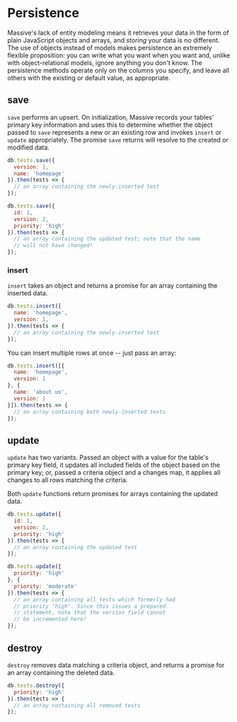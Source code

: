 # Persistence

Massive's lack of entity modeling means it retrieves your data in the form of plain JavaScript objects and arrays, and _storing_ your data is no different. The use of objects instead of models makes persistence an extremely flexible proposition: you can write what you want when you want and, unlike with object-relational models, ignore anything you don't know. The persistence methods operate only on the columns you specify, and leave all others with the existing or default value, as appropriate.

## save

`save` performs an upsert. On initialization, Massive records your tables' primary key information and uses this to determine whether the object passed to `save` represents a new or an existing row and invokes `insert` or `update` appropriately. The promise `save` returns will resolve to the created or modified data.

```javascript
db.tests.save({
  version: 1,
  name: 'homepage'
}).then(tests => {
  // an array containing the newly-inserted test
});

db.tests.save({
  id: 1,
  version: 2,
  priority: 'high'
}).then(tests => {
  // an array containing the updated test; note that the name
  // will not have changed!
});
```

### insert

`insert` takes an object and returns a promise for an array containing the inserted data.

```javascript
db.tests.insert({
  name: 'homepage',
  version: 1,
}).then(tests => {
  // an array containing the newly-inserted test
});
```

You can insert multiple rows at once -- just pass an array:

```javascript
db.tests.insert([{
  name: 'homepage',
  version: 1
}, {
  name: 'about us',
  version: 1
}]).then(tests => {
  // an array containing both newly-inserted tests
});
```

## update

`update` has two variants. Passed an object with a value for the table's primary key field, it updates all included fields of the object based on the primary key; or, passed a criteria object and a changes map, it applies all changes to all rows matching the criteria.

Both `update` functions return promises for arrays containing the updated data.

```javascript
db.tests.update({
  id: 1,
  version: 2,
  priority: 'high'
}).then(tests => {
  // an array containing the updated test
});

db.tests.update({
  priority: 'high'
}, {
  priority: 'moderate'
}).then(tests => {
  // an array containing all tests which formerly had
  // priority 'high'. Since this issues a prepared
  // statement, note that the version field cannot
  // be incremented here!
});
```

## destroy

`destroy` removes data matching a criteria object, and returns a promise for an array containing the deleted data.

```javascript
db.tests.destroy({
  priority: 'high'
}).then(tests => {
  // an array containing all removed tests
});
```
